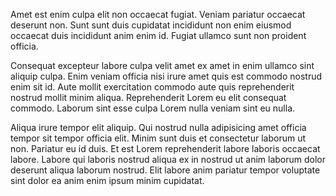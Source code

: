 Amet est enim culpa elit non occaecat fugiat. Veniam pariatur occaecat deserunt non. Sunt sunt duis cupidatat incididunt non enim eiusmod occaecat duis incididunt anim enim id. Fugiat ullamco sunt non proident officia.

Consequat excepteur labore culpa velit amet ex amet in enim ullamco sint aliquip culpa. Enim veniam officia nisi irure amet quis est commodo nostrud enim sit id. Aute mollit exercitation commodo aute quis reprehenderit nostrud mollit minim aliqua. Reprehenderit Lorem eu elit consequat commodo. Laborum sint esse culpa Lorem nulla veniam sint eu nulla.

Aliqua irure tempor elit aliquip. Qui nostrud nulla adipisicing amet officia tempor sit tempor officia elit. Minim sunt duis et consectetur laborum ut non. Pariatur eu id duis. Et est Lorem reprehenderit labore laboris occaecat labore. Labore qui laboris nostrud aliqua ex in nostrud ut anim laborum dolor deserunt aliqua laborum nostrud. Elit labore anim pariatur tempor voluptate sint dolor ea anim enim ipsum minim cupidatat.
